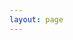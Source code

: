 ```yaml
---
layout: page
---
```

<script setup>
import {
  VPTeamPage,
  VPTeamPageTitle,
  VPTeamMembers,
  VPTeamPageSection
} from 'vitepress/theme'

const member_mt = [
  {
    avatar: '/pictures/yaohuaxiong.png',
    name: '姚华雄教授',
    title: '华中师范大学物联网协会指导老师、物联网工程系主任、物联网工程系党支部书记、物联网实验室主任',
    links: [
      { icon: 'github', link: 'http://cs.ccnu.edu.cn/info/1110/1854.htm' },
    ]
  },
  {
    avatar: 'https://github.com/jdccccc.png',
    name: '蒋东辰',
    title: '2019级物联网协会会长、现中科院计算所研究生',
    links: [
      { icon: 'github', link: 'https://github.com/jdccccc' },
    ]
  },
]
const member_hardware = [
  {
    avatar: 'https://github.com/Nick-JY.png',
    name: 'Nickal JY',
    title: '现物联网协会会长、华中师范大学计算机学院2021级物联网工程系、嵌入式软件负责人',
    links: [
      { icon: 'github', link: 'https://github.com/Nick-JY' },
    ]
  },
  {
    avatar: 'https://github.com/RuthlessZhang.png',
    name: 'RuthlessZhang',
    title: '物联网协会PCB设计负责人、华中师范大学计算机学院2021级计算机科学与技术系',
    links: [
      { icon: 'github', link: 'https://github.com/RuthlessZhang' },
    ]
  },
  {
    avatar: 'https://github.com/chengkhen.png',
    name: 'chengkhen',
    title: '物联网协会结构设计负责人、华中师范大学计算机学院2021级计算机科学与技术系',
    links: [
      { icon: 'github', link: 'https://github.com/chengkhen' },
    ]
  },
  {
    avatar: 'https://github.com/undefined-0.png',
    name: 'undefined-0',
    title: '物联网协会嵌入式软件成员、华中师范大学物理科学与技术学院2022级通信工程系',
    links: [
      { icon: 'github', link: 'https://github.com/undefined-0' },
    ]
  },
  {
    avatar: 'https://github.com/Hiraethsev.png',
    name: 'Hiraethsev',
    title: '物联网协会PCB设计成员、华中师范大学计算机学院2022级计算机类',
    links: [
      { icon: 'github', link: 'https://github.com/Hiraethsev' },
    ]
  },
  {
    avatar: 'https://github.com/Hzc576.png',
    name: 'Hzc576',
    title: '物联网协会PCB设计成员、华中师范大学计算机学院2022级计算机类',
    links: [
      { icon: 'github', link: 'https://github.com/Hzc576' },
    ]
  },
  {
    avatar: 'https://github.com/baratheon0127.png',
    name: 'baratheon0127',
    title: '物联网协会PCB设计成员、华中师范大学计算机学院2022级计算机类',
    links: [
      { icon: 'github', link: 'https://github.com/baratheon0127' },
    ]
  },
  {
    avatar: 'https://github.com/qhongyxy.png',
    name: 'qhongyxy',
    title: '物联网协会结构设计成员、华中师范大学计算机学院2022级计算机类',
    links: [
      { icon: 'github', link: 'https://github.com/qhongyxy' },
    ]
  },
  {
    avatar: 'https://github.com/Axying.png',
    name: 'Axying',
    title: '物联网协会结构设计成员、华中师范大学计算机学院2022级计算机类',
    links: [
      { icon: 'github', link: 'https://github.com/Axying' },
    ]
  },
]
const member_algorithm = [
  {
    avatar: 'https://github.com/fuxiaoiii.png',
    name: 'fuxiaoiii',
    title: '物联网协会AI负责人、华中师范大学计算机学院2021级计算机科学与技术系(基地班)',
    links: [
      { icon: 'github', link: 'https://github.com/fuxiaoiii' },
    ]
  },
  {
    avatar: 'https://github.com/Ycsir510.png',
    name: 'Ycsir510',
    title: '物联网协会AI负责人、华中师范大学计算机学院2021级软件工程系',
    links: [
      { icon: 'github', link: 'https://github.com/Ycsir510' },
    ]
  },
  {
    avatar: 'https://github.com/LSJZXY.png',
    name: 'LSJZXY',
    title: '物联网协会通信组负责人、华中师范大学计算机学院2021级计算机科学与技术系',
    links: [
      { icon: 'github', link: 'https://github.com/LSJZXY' },
    ]
  },
  {
    avatar: 'https://github.com/qtstu.png',
    name: 'qtstu',
    title: '物联网协会AI成员、华中师范大学计算机学院2022级计算机类',
    links: [
      { icon: 'github', link: 'https://github.com/qtstu' },
    ]
  },
  {
    avatar: 'https://github.com/77lv1122.png',
    name: '77lv1122',
    title: '物联网协会AI成员、华中师范大学计算机学院2022级计算机类',
    links: [
      { icon: 'github', link: 'https://github.com/77lv1122' },
    ]
  },
  {
    avatar: 'https://github.com/y-Lisi.png',
    name: 'y-Lisi',
    title: '物联网协会AI成员、华中师范大学计算机学院2022级计算机类',
    links: [
      { icon: 'github', link: 'https://github.com/y-Lisi' },
    ]
  },
  {
    avatar: 'https://github.com/Dr-ose.png',
    name: 'Dr-ose',
    title: '物联网协会通信组成员、华中师范大学物理科学与技术学院2022级通信工程系',
    links: [
      { icon: 'github', link: 'https://github.com/Dr-ose' },
    ]
  },
  {
    avatar: 'https://github.com/ROYAN118.png',
    name: 'ROYAN118',
    title: '物联网协会通信组成员、华中师范大学计算机学院2022级计算机类',
    links: [
      { icon: 'github', link: 'https://github.com/ROYAN118' },
    ]
  },
]
const member_app = [
  {
    avatar: 'https://github.com/fograinwater.png',
    name: 'fograinwater',
    title: '物联网协会APP组负责人、华中师范大学计算机学院2021级计算机科学与技术系(基地班)',
    links: [
      { icon: 'github', link: 'https://github.com/fograinwater' },
    ]
  },
  {
    avatar: 'https://github.com/sandeulllll.png',
    name: 'sandeulllll',
    title: '物联网协会APP组负责人、华中师范大学计算机学院2021级计算机科学与技术系',
    links: [
      { icon: 'github', link: 'https://github.com/sandeulllll' },
    ]
  },
  {
    avatar: 'https://github.com/patataaaaaaaaa.png',
    name: 'patataaaaaaaaa',
    title: '物联网协会APP组负责人、华中师范大学计算机学院2021级计算机科学与技术系',
    links: [
      { icon: 'github', link: 'https://github.com/patataaaaaaaaa' },
    ]
  },
  {
    avatar: 'https://github.com/Goyaccc.png',
    name: 'Goyaccc',
    title: '物联网协会APP组成员、华中师范大学计算机学院2022级计算机类',
    links: [
      { icon: 'github', link: 'https://github.com/Goyaccc' },
    ]
  },
  {
    avatar: 'https://github.com/zx-zxx.png',
    name: 'zx-zxx',
    title: '物联网协会APP组成员、华中师范大学计算机学院2022级计算机类',
    links: [
      { icon: 'github', link: 'https://github.com/zx-zxx' },
    ]
  },
  {
    avatar: 'https://github.com/Y-dddl.png',
    name: 'Y-dddl',
    title: '物联网协会APP组成员、华中师范大学计算机学院2022级计算机类',
    links: [
      { icon: 'github', link: 'https://github.com/Y-dddl' },
    ]
  },
  {
    avatar: 'https://github.com/be-abandoned.png',
    name: 'be-abandoned',
    title: '物联网协会APP组成员、华中师范大学计算机学院2022级计算机类',
    links: [
      { icon: 'github', link: 'https://github.com/be-abandoned' },
    ]
  },
]
const member_person = [
  {
    avatar: 'https://github.com/Eazinqi.png',
    name: 'Eazinqi',
    title: '物联网协会人事部负责人、物联网协会宣传专员、华中师范大学计算机学院2021级计算机科学与技术系',
    links: [
      { icon: 'github', link: 'https://github.com/Eazinqi' },
    ]
  },
]
</script>

<VPTeamPage>
  <VPTeamPageTitle>
    <template #title>IOT Members</template>
    <template #lead>物联网协会成员</template>
  </VPTeamPageTitle>
  <VPTeamPageSection>
    <template #title>Instructor</template>
    <template #lead>指导老师</template>
    <template #members>
      <VPTeamMembers size="medium" :members="member_mt" />
    </template>
  </VPTeamPageSection>
  <VPTeamPageSection>
    <template #title>Hardware Group</template>
    <template #lead>硬件组</template>
    <template #members>
      <VPTeamMembers size="medium" :members="member_hardware" />
    </template>
  </VPTeamPageSection>
  <VPTeamPageSection>
    <template #title>Algorithm Group</template>
    <template #lead>算法组</template>
    <template #members>
      <VPTeamMembers size="medium" :members="member_algorithm" />
    </template>
  </VPTeamPageSection>
  <VPTeamPageSection>
    <template #title>Application Group</template>
    <template #lead>APP组</template>
    <template #members>
      <VPTeamMembers size="medium" :members="member_app" />
    </template>
  </VPTeamPageSection>
  <VPTeamPageSection>
    <template #title>Personnel Department</template>
    <template #lead>人事部</template>
    <template #members>
      <VPTeamMembers size="medium" :members="member_person" />
    </template>
  </VPTeamPageSection>
</VPTeamPage>
